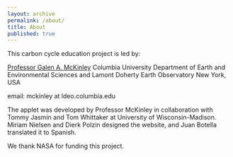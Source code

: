 ```yaml
---
layout: archive
permalink: /about/
title: About
published: true
---
```


This carbon cycle education project is led by:

[Professor Galen A. McKinley]({{site.baseurl}})
Columbia University 
Department of Earth and Environmental Sciences
and 
Lamont Doherty Earth Observatory
New York, USA

email: mckinley at ldeo.columbia.edu

The applet was developed by Professor McKinley in collaboration with Tommy Jasmin and Tom Whittaker at University of Wisconsin-Madison. Miriam Nielsen and Dierk Polzin designed the website, and Juan Botella translated it to Spanish. 

We thank NASA for funding this project.
